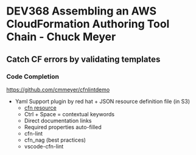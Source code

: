 # DEV368 Assembling an AWS CloudFormation Authoring Tool Chain - Chuck Meyer

## Catch CF errors by validating templates

### Code Completion

https://github.com/cmmeyer/cfnlintdemo

* Yaml Support plugin by red hat + JSON resource definition file (in S3)
  * [cfn resource](https://docs.aws.amazon.com/AWSCloudFormation/latest/UserGuide/cfn-resource-specification.html)
  * Ctrl + Space = contextual keywords
  * Direct documentation links
  * Required properties auto-filled
  * cfn-lint
  * cfn_nag (best practices)
  * vscode-cfn-lint